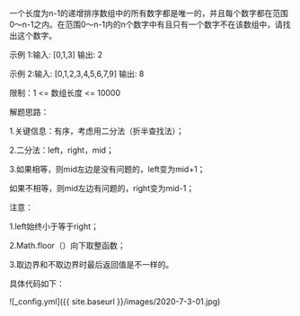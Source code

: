 一个长度为n-1的递增排序数组中的所有数字都是唯一的，并且每个数字都在范围0～n-1之内。在范围0～n-1内的n个数字中有且只有一个数字不在该数组中，请找出这个数字。

示例 1:输入: [0,1,3]   输出: 2

示例 2:输入: [0,1,2,3,4,5,6,7,9]  输出: 8

限制：1 <= 数组长度 <= 10000


解题思路：
  
  1.关键信息：有序，考虑用二分法（折半查找法）； 
  
  2.二分法：left，right，mid；
  
  3.如果相等，则mid左边是没有问题的，left变为mid+1；
   
   如果不相等，则mid左边有问题的，right变为mid-1；


注意：
  
  1.left始终小于等于right；
  
  2.Math.floor（）向下取整函数； 
  
  3.取边界和不取边界时最后返回值是不一样的。

具体代码如下：

![_config.yml]({{ site.baseurl }}/images/2020-7-3-01.jpg)
